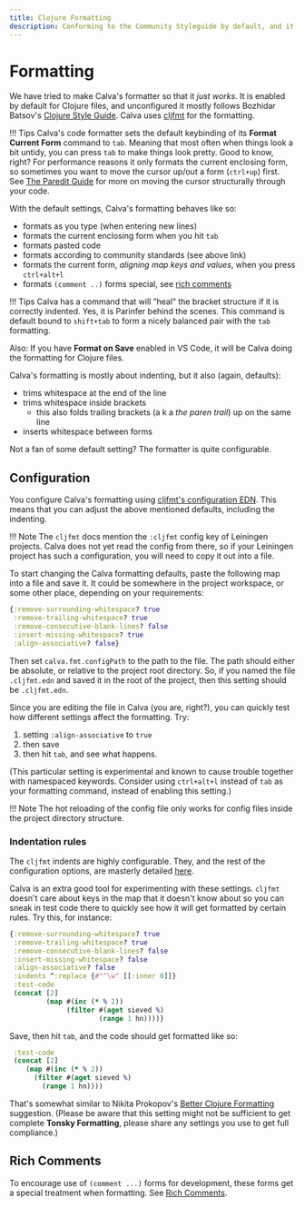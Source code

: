 ```yaml
---
title: Clojure Formatting
description: Conforming to the Community Styleguide by default, and it just works
---
```


# Formatting

We have tried to make Calva's formatter so that it _just works_. It is enabled by default for Clojure files, and unconfigured it mostly follows Bozhidar Batsov's [Clojure Style Guide](https://github.com/bbatsov/clojure-style-guide). Calva uses [cljfmt](https://github.com/weavejester/cljfmt) for the formatting.

!!! Tips
    Calva's code formatter sets the default keybinding of its **Format Current Form** command to `tab`. Meaning that most often when things look a bit untidy, you can press `tab` to make things look pretty. Good to know, right? For performance reasons it only formats the current enclosing form, so sometimes you want to move the cursor up/out a form (`ctrl+up`) first. See [The Paredit Guide](paredit.md) for more on moving the cursor structurally through your code.

With the default settings, Calva's formatting behaves like so:

* formats as you type (when entering new lines)
* formats the current enclosing form when you hit `tab`
* formats pasted code
* formats according to community standards (see above link)
* formats the current form, _aligning map keys and values_, when you press `ctrl+alt+l`
* formats `(comment ..)` forms special, see [rich comments](#rich-comments)

!!! Tips
    Calva has a command that will ”heal” the bracket structure if it is correctly indented. Yes, it is Parinfer behind the scenes. This command is default bound to `shift+tab` to form a nicely balanced pair with the `tab` formatting.

Also: If you have **Format on Save** enabled in VS Code, it will be Calva doing the formatting for Clojure files.

Calva's formatting is mostly about indenting, but it also (again, defaults):

* trims whitespace at the end of the line
* trims whitespace inside brackets
    * this also folds trailing brackets (a k a _the paren trail_) up on the same line
* inserts whitespace between forms

Not a fan of some default setting? The formatter is quite configurable.

## Configuration

You configure Calva's formatting using [cljfmt's configuration EDN](https://github.com/weavejester/cljfmt#configuration). This means that you can adjust the above mentioned defaults, including the indenting.

!!! Note
    The `cljfmt` docs mention the `:cljfmt` config key of Leiningen projects. Calva does not yet read the config from there, so if your Leiningen project has such a configuration, you will need to copy it out into a file.

To start changing the Calva formatting defaults, paste the following map into a file and save it. It could be somewhere in the project workspace, or some other place, depending on your requirements:

```clojure
{:remove-surrounding-whitespace? true
 :remove-trailing-whitespace? true
 :remove-consecutive-blank-lines? false
 :insert-missing-whitespace? true
 :align-associative? false}
```

Then set `calva.fmt.configPath` to the path to the file. The path should either be absolute, or relative to the project root directory. So, if you named the file `.cljfmt.edn` and saved it in the root of the project, then this setting should be `.cljfmt.edn`.

Since you are editing the file in Calva (you are, right?), you can quickly test how different settings affect the formatting. Try:

1. setting `:align-associative` to `true`
2. then save
3. then hit `tab`, and see what happens.

(This particular setting is experimental and known to cause trouble together with namespaced keywords. Consider using `ctrl+alt+l` instead of `tab` as your formatting command, instead of enabling this setting.)

!!! Note
    The hot reloading of the config file only works for config files inside the project directory structure.

### Indentation rules

The `cljfmt` indents are highly configurable. They, and the rest of the configuration options, are masterly detailed [here](https://github.com/weavejester/cljfmt#configuration).

Calva is an extra good tool for experimenting with these settings. `cljfmt` doesn't care about keys in the map that it doesn't know about so you can sneak in test code there to quickly see how it will get formatted by certain rules. Try this, for instance:

```clojure
{:remove-surrounding-whitespace? true
 :remove-trailing-whitespace? true
 :remove-consecutive-blank-lines? false
 :insert-missing-whitespace? false
 :align-associative? false
 :indents ^:replace {#"^\w" [[:inner 0]]}
 :test-code
 (concat [2]
         (map #(inc (* % 2))
              (filter #(aget sieved %)
                      (range 1 hn))))}
```

Save, then hit `tab`, and the code should get formatted like so:

```clojure
 :test-code
 (concat [2]
    (map #(inc (* % 2))
      (filter #(aget sieved %)
        (range 1 hn))))
```

That's somewhat similar to Nikita Prokopov's [Better Clojure Formatting](https://tonsky.me/blog/clojurefmt/) suggestion. (Please be aware that this setting might not be sufficient to get complete **Tonsky Formatting**, please share any settings you use to get full compliance.)

## Rich Comments

To encourage use of `(comment ...)` forms for development, these forms get a special treatment when formatting. See [Rich Comments](rich-comments.md).
